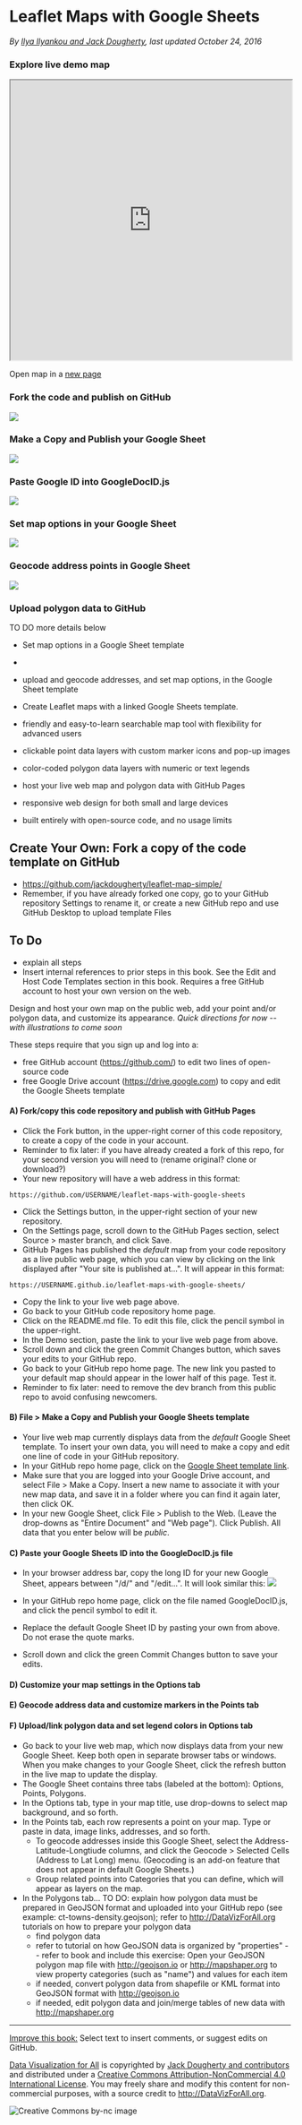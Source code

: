 # Leaflet Maps with Google Sheets

*By [Ilya Ilyankou and Jack Dougherty](../../introduction/who.md), last updated October 24, 2016*

### Explore live demo map

<iframe src="https://jackdougherty.github.io/leaflet-maps-with-google-sheets/" width="100%" height=500></iframe>

Open map in a [new page](https://jackdougherty.github.io/leaflet-maps-with-google-sheets/)

### Fork the code and publish on GitHub

![](lmwgs-1-fork-640.gif)

### Make a Copy and Publish your Google Sheet

![](lmwgs-2-make-copy-640.gif)

### Paste Google ID into GoogleDocID.js

![](lmwgs-3-paste-id-640.gif)

### Set map options in your Google Sheet

![](lmwgs-4-options-640.gif)

### Geocode address points in Google Sheet

![](lmwgs-5-geocode-640.gif)

### Upload polygon data to GitHub


TO DO more details below


- Set map options in a Google Sheet template
-
- upload and geocode addresses, and set map options, in the Google Sheet template
- Create Leaflet maps with a linked Google Sheets template.
- friendly and easy-to-learn searchable map tool with flexibility for advanced users
- clickable point data layers with custom marker icons and pop-up images
- color-coded polygon data layers with numeric or text legends

- host your live web map and polygon data with GitHub Pages
- responsive web design for both small and large devices
- built entirely with open-source code, and no usage limits

## Create Your Own: Fork a copy of the code template on GitHub
- https://github.com/jackdougherty/leaflet-map-simple/
- Remember, if you have already forked one copy, go to your GitHub repository Settings to rename it, or create a new GitHub repo and use GitHub Desktop to upload template Files

## To Do
- explain all steps
- Insert internal references to prior steps in this book. See the Edit and Host Code Templates section in this book. Requires a free GitHub account to host your own version on the web.

Design and host your own map on the public web, add your point and/or polygon data, and customize its appearance. *Quick directions for now -- with illustrations to come soon*

These steps require that you sign up and log into a:
- free GitHub account (https://github.com/) to edit two lines of open-source code
- free Google Drive account (https://drive.google.com) to copy and edit the Google Sheets template

#### A) Fork/copy this code repository and publish with GitHub Pages
- Click the Fork button, in the upper-right corner of this code repository, to create a copy of the code in your account.
- Reminder to fix later: if you have already created a fork of this repo, for your second version you will need to (rename original? clone or download?)
- Your new repository will have a web address in this format:
```
https://github.com/USERNAME/leaflet-maps-with-google-sheets
```
- Click the Settings button, in the upper-right section of your new repository.
- On the Settings page, scroll down to the GitHub Pages section, select Source > master branch, and click Save.
- GitHub Pages has published the *default* map from your code repository as a live public web page, which you can view by clicking on the link displayed after "Your site is published at...". It will appear in this format:
```
https://USERNAME.github.io/leaflet-maps-with-google-sheets/
```
- Copy the link to your live web page above.
- Go back to your GitHub code repository home page.
- Click on the README.md file. To edit this file, click the pencil symbol in the upper-right.
- In the Demo section, paste the link to your live web page from above.
- Scroll down and click the green Commit Changes button, which saves your edits to your GitHub repo.
- Go back to your GitHub repo home page. The new link you pasted to your default map should appear in the lower half of this page. Test it.
- Reminder to fix later: need to remove the dev branch from this public repo to avoid confusing newcomers.

#### B) File > Make a Copy and Publish your Google Sheets template
- Your live web map currently displays data from the *default* Google Sheet template. To insert your own data, you will need to make a copy and edit one line of code in your GitHub repository.
- In your GitHub repo home page, click on the [Google Sheet template link]( https://docs.google.com/spreadsheets/d/1ZxvU8eGyuN9M8GxTU9acKVJv70iC3px_m3EVFsOHN9g/edit#gid=0).
- Make sure that you are logged into your Google Drive account, and select File > Make a Copy. Insert a new name to associate it with your new map data, and save it in a folder where you can find it again later, then click OK.
- In your new Google Sheet, click File > Publish to the Web. (Leave the drop-downs as "Entire Document" and "Web page"). Click Publish. All data that you enter below will be *public*.

#### C) Paste your Google Sheets ID into the GoogleDocID.js file
- In your browser address bar, copy the long ID for your new Google Sheet, appears between "/d/" and "/edit...". It will look similar this:
![](google-sheet-id.jpg)

- In your GitHub repo home page, click on the file named GoogleDocID.js, and click the pencil symbol to edit it.
- Replace the default Google Sheet ID by pasting your own from above. Do not erase the quote marks.
- Scroll down and click the green Commit Changes button to save your edits.

#### D) Customize your map settings in the Options tab

#### E) Geocode address data and customize markers in the Points tab

#### F) Upload/link polygon data and set legend colors in Options tab

- Go back to your live web map, which now displays data from your new Google Sheet. Keep both open in separate browser tabs or windows. When you make changes to your Google Sheet, click the refresh button in the live map to update the display.
- The Google Sheet contains three tabs (labeled at the bottom): Options, Points, Polygons.
- In the Options tab, type in your map title, use drop-downs to select map background, and so forth.
- In the Points tab, each row represents a point on your map. Type or paste in data, image links, addresses, and so forth.
  - To geocode addresses inside this Google Sheet, select the Address-Latitude-Longtiude columns, and click the Geocode > Selected Cells (Address to Lat Long) menu. (Geocoding is an add-on feature that does not appear in default Google Sheets.)
  - Group related points into Categories that you can define, which will appear as layers on the map.
- In the Polygons tab... TO DO: explain how polygon data must be prepared in GeoJSON format and uploaded into your GitHub repo (see example: ct-towns-density.geojson); refer to http://DataVizForAll.org tutorials on how to prepare your polygon data
  - find polygon data
  - refer to tutorial on how GeoJSON data is organized by "properties" -- refer to book and include this exercise: Open your GeoJSON polygon map file with http://geojson.io or http://mapshaper.org to view property categories (such as "name") and values for each item
  - if needed, convert polygon data from shapefile or KML format into GeoJSON format with http://geojson.io
  - if needed, edit polygon data and join/merge tables of new data with http://mapshaper.org



---



[Improve this book:](../../gitbook/improve.md) Select text to insert comments, or suggest edits on GitHub.

[Data Visualization for All](http://datavizforall.org)
is copyrighted by [Jack Dougherty and contributors](../../introduction/who.md)
and distributed under a [Creative Commons Attribution-NonCommercial 4.0 International License](http://creativecommons.org/licenses/by-nc/4.0). You may freely share and modify this content for non-commercial purposes, with a source credit to http://DataVizForAll.org.

![Creative Commons by-nc image](../../cc-by-nc.png)
